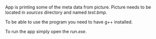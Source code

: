 App is printing some of the meta data from picture.
Picture needs to be located in *sources* directory and named *test.bmp*.

To be able to use the program you need to have g++ installed.

To run the app simply open the *run.exe*. 